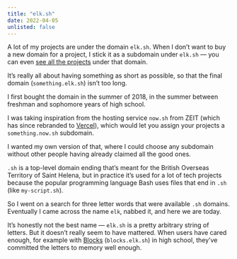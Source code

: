 ```yaml
---
title: "elk.sh"
date: 2022-04-05
unlisted: false
---
```


A lot of my projects are under the domain `elk.sh`. When I don’t want to buy a new domain for a project, I stick it as a subdomain under `elk.sh` — you can even [see all the projects](https://elk.sh/) under that domain.

It’s really all about having something as short as possible, so that the final domain (`something.elk.sh`) isn’t too long.

I first bought the domain in the summer of 2018, in the summer between freshman and sophomore years of high school.

I was taking inspiration from the hosting service `now.sh` from ZEIT (which has since rebranded to [Vercel](https://vercel.com)), which would let you assign your projects a `something.now.sh` subdomain.

I wanted my own version of that, where I could choose any subdomain without other people having already claimed all the good ones.

`.sh` is a top-level domain ending that’s meant for the British Overseas Territory of Saint Helena, but in practice it’s used for a lot of tech projects because the popular programming language Bash uses files that end in `.sh` (like `my-script.sh`).

So I went on a search for three letter words that were available `.sh` domains. Eventually I came across the name `elk`, nabbed it, and here we are today.

It’s honestly not the best name — `elk.sh` is a pretty arbitrary string of letters. But it doesn’t really seem to have mattered. When users have cared enough, for example with [Blocks](https://benborgers.com/posts/blocks) (`blocks.elk.sh`) in high school, they’ve committed the letters to memory well enough.
